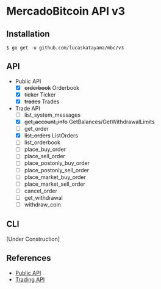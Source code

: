 # MercadoBitcoin API v3

## Installation

```
$ go get -u github.com/lucaskatayama/mbc/v3
```

## API

- Public API
    - [x] ~~orderbook~~ Orderbook
    - [x] ~~ticker~~ Ticker
    - [x] ~~trades~~ Trades
- Trade API
    - [ ] list_system_messages
    - [x] ~~get_account_info~~ GetBalances/GetWithdrawalLimits
    - [ ] get_order
    - [x] ~~list_orders~~ ListOrders
    - [ ] list_orderbook
    - [ ] place_buy_order
    - [ ] place_sell_order
    - [ ] place_postonly_buy_order
    - [ ] place_postonly_sell_order
    - [ ] place_market_buy_order
    - [ ] place_market_sell_order
    - [ ] cancel_order
    - [ ] get_withdrawal
    - [ ] withdraw_coin

## CLI

[Under Construction]


## References

- [Public API](https://www.mercadobitcoin.com.br/api-doc/)
- [Trading API](https://www.mercadobitcoin.com.br/trade-api/)
